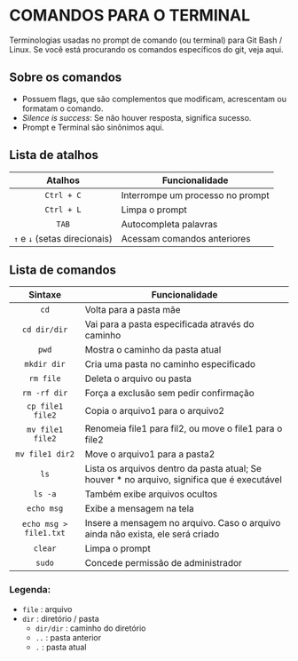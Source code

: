 # COMANDOS PARA O TERMINAL

Terminologias usadas no prompt de comando (ou terminal) para Git Bash / Linux.
Se você está procurando os comandos específicos do git, veja aqui.

## Sobre os comandos

* Possuem flags, que são complementos que modificam, acrescentam ou formatam o comando.
* *Silence is success*: Se não houver resposta, significa sucesso.
* Prompt e Terminal são sinônimos aqui.


## Lista de atalhos

Atalhos | Funcionalidade
:---------: | ----------------------
`Ctrl + C` | Interrompe um processo no prompt
`Ctrl + L` | Limpa o prompt
`TAB` | Autocompleta palavras
`↑` e `↓` (setas direcionais) | Acessam comandos anteriores

## Lista de comandos

Sintaxe | Funcionalidade
:---------: | ----------------------
`cd` | Volta para a pasta mãe
`cd dir/dir` | Vai para a pasta especificada através do caminho
`pwd` | Mostra o caminho da pasta atual
`mkdir dir` | Cria uma pasta no caminho especificado
`rm file` | Deleta o arquivo ou pasta
`rm -rf dir` | Força a exclusão sem pedir confirmação
`cp file1 file2` | Copia o arquivo1 para o arquivo2
`mv file1 file2` | Renomeia file1 para fil2, ou move o file1 para o file2
`mv file1 dir2` | Move o arquivo1 para a pasta2
`ls` | Lista os arquivos dentro da pasta atual; Se houver * no arquivo, significa que é executável
`ls -a` | Também exibe arquivos ocultos
`echo msg` | Exibe a mensagem na tela
`echo msg > file1.txt` | Insere a mensagem no arquivo. Caso o arquivo ainda não exista, ele será criado
`clear` | Limpa o prompt
`sudo` | Concede permissão de administrador


### Legenda:
* `file` : arquivo
* `dir` : diretório / pasta
    - `dir/dir` : caminho do diretório
    - `..` : pasta anterior
    - `.` : pasta atual